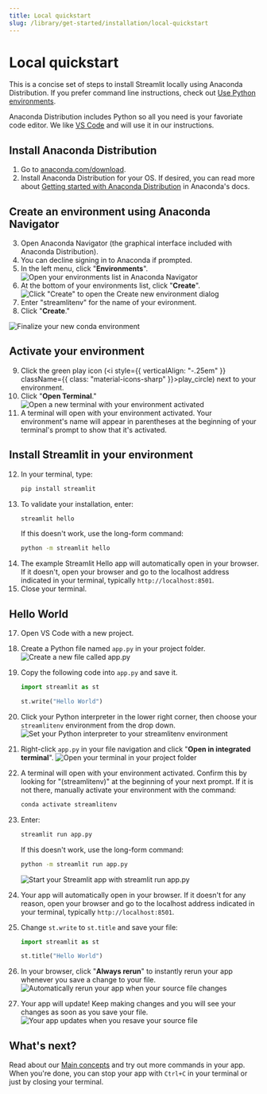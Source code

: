 ```yaml
---
title: Local quickstart
slug: /library/get-started/installation/local-quickstart
---
```


# Local quickstart

This is a concise set of steps to install Streamlit locally using Anaconda Distribution. If you prefer command line instructions, check out [Use Python environments](/library/get-started/installation/use-python-environments).

Anaconda Distribution includes Python so all you need is your favoriate code editor. We like [VS Code](https://code.visualstudio.com/download) and will use it in our instructions.

## Install Anaconda Distribution

1. Go to [anaconda.com/download](https://www.anaconda.com/download).
2. Install Anaconda Distribution for your OS. If desired, you can read more about [Getting started with Anaconda Distribution](https://docs.anaconda.com/free/anaconda/getting-started/) in Anaconda's docs.

## Create an environment using Anaconda Navigator

3. Open Anaconda Navigator (the graphical interface included with Anaconda Distribution).
4. You can decline signing in to Anaconda if prompted.
5. In the left menu, click "**Environments**".
   ![Open your environments list in Anaconda Navigator](/images/get-started/Anaconda-Navigator-environment-1.png)
6. At the bottom of your environments list, click "**Create**".
   ![Click "Create" to open the Create new environment dialog](/images/get-started/Anaconda-Navigator-environment-2-create.png)
7. Enter "streamlitenv" for the name of your evironment.
8. Click "**Create**."

<div style={{ maxWidth: '50%', margin: 'auto' }}>
    <Image alt="Finalize your new conda environment" src="/images/get-started/Anaconda-Navigator-environment-3-name.png" />
</div>

## Activate your environment

9. Click the green play icon (<i style={{ verticalAlign: "-.25em" }} className={{ class: "material-icons-sharp" }}>play_circle</i>) next to your environment.
10. Click "**Open Terminal**."
    ![Open a new terminal with your environment activated](/images/get-started/Anaconda-Navigator-environment-6-activate.png)
11. A terminal will open with your environment activated. Your environment's name will appear in parentheses at the beginning of your terminal's prompt to show that it's activated.

## Install Streamlit in your environment

12. In your terminal, type:
    ```bash
    pip install streamlit
    ```
13. To validate your installation, enter:
    ```bash
    streamlit hello
    ```
    If this doesn't work, use the long-form command:
    ```bash
    python -m streamlit hello
    ```
14. The example Streamlit Hello app will automatically open in your browser. If it doesn't, open your browser and go to the localhost address indicated in your terminal, typically `http://localhost:8501`.
15. Close your terminal.

## Hello World

17. Open VS Code with a new project.
18. Create a Python file named `app.py` in your project folder.
    ![Create a new file called app.py](/images/get-started/hello-world-1-new-file.png)
19. Copy the following code into `app.py` and save it.

    ```python
    import streamlit as st

    st.write("Hello World")
    ```

20. Click your Python interpreter in the lower right corner, then choose your `streamlitenv` environment from the drop down.
    ![Set your Python interpreter to your `streamlitenv` environment](/images/get-started/hello-world-3-change-interpreter.png)
21. Right-click `app.py` in your file navigation and click "**Open in integrated terminal**".
    ![Open your terminal in your project folder](/images/get-started/hello-world-4-open-terminal.png)
22. A terminal will open with your environment activated. Confirm this by looking for "(streamlitenv)" at the beginning of your next prompt.
    If it is not there, manually activate your environment with the command:
    ```bash
    conda activate streamlitenv
    ```
23. Enter:
    ```bash
    streamlit run app.py
    ```
    If this doesn't work, use the long-form command:
    ```bash
    python -m streamlit run app.py
    ```
    ![Start your Streamlit app with `streamlit run app.py`](/images/get-started/hello-world-5-streamlit-run.png)
24. Your app will automatically open in your browser. If it doesn't for any reason, open your browser and go to the localhost address indicated in your terminal, typically `http://localhost:8501`.
25. Change `st.write` to `st.title` and save your file:

    ```python
    import streamlit as st

    st.title("Hello World")
    ```

26. In your browser, click "**Always rerun**" to instantly rerun your app whenever you save a change to your file.
    ![Automatically rerun your app when your source file changes](/images/get-started/hello-world-6-always-rerun.png)
27. Your app will update! Keep making changes and you will see your changes as soon as you save your file.
    ![Your app updates when you resave your source file](/images/get-started/hello-world-7-updated-app.png)

## What's next?

Read about our [Main concepts](/library/get-started/main-concepts) and try out more commands in your app. When you're done, you can stop your app with `Ctrl+C` in your terminal or just by closing your terminal.
